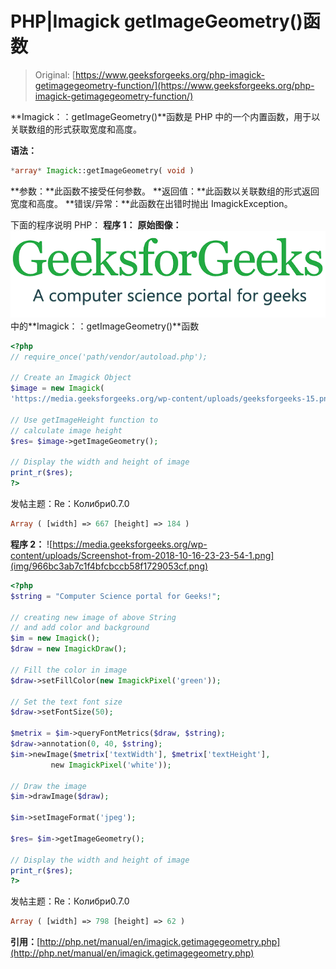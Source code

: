 # PHP|Imagick getImageGeometry()函数

> Original: [https://www.geeksforgeeks.org/php-imagick-getimagegeometry-function/](https://www.geeksforgeeks.org/php-imagick-getimagegeometry-function/)

**Imagick：：getImageGeometry()**函数是 PHP 中的一个内置函数，用于以关联数组的形式获取宽度和高度。

**语法：**

```php
*array* Imagick::getImageGeometry( void )
```

**参数：**此函数不接受任何参数。
**返回值：**此函数以关联数组的形式返回宽度和高度。
**错误/异常：**此函数在出错时抛出 ImagickException。

下面的程序说明 PHP：
**程序 1：**
**原始图像：**
![](img/efa5ea8e0258291fa60ad9a32c288072.png)中的**Imagick：：getImageGeometry()**函数

```php
<?php 
// require_once('path/vendor/autoload.php');

// Create an Imagick Object
$image = new Imagick(
'https://media.geeksforgeeks.org/wp-content/uploads/geeksforgeeks-15.png');

// Use getImageHeight function to 
// calculate image height
$res= $image->getImageGeometry();

// Display the width and height of image
print_r($res);
?>
```

发帖主题：Re：Колибри0.7.0

```php
Array ( [width] => 667 [height] => 184 ) 
```

**程序 2：**
![https://media.geeksforgeeks.org/wp-content/uploads/Screenshot-from-2018-10-16-23-23-54-1.png](img/966bc3ab7c1f4bfcbccb58f1729053cf.png)

```php
<?php 
$string = "Computer Science portal for Geeks!"; 

// creating new image of above String 
// and add color and background 
$im = new Imagick(); 
$draw = new ImagickDraw(); 

// Fill the color in image 
$draw->setFillColor(new ImagickPixel('green')); 

// Set the text font size 
$draw->setFontSize(50); 

$metrix = $im->queryFontMetrics($draw, $string); 
$draw->annotation(0, 40, $string); 
$im->newImage($metrix['textWidth'], $metrix['textHeight'], 
         new ImagickPixel('white')); 

// Draw the image          
$im->drawImage($draw); 

$im->setImageFormat('jpeg');

$res= $im->getImageGeometry();

// Display the width and height of image
print_r($res);
?>
```

发帖主题：Re：Колибри0.7.0

```php
Array ( [width] => 798 [height] => 62 ) 
```

**引用：**[http://php.net/manual/en/imagick.getimagegeometry.php](http://php.net/manual/en/imagick.getimagegeometry.php)